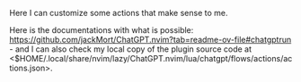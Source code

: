 Here I can customize some actions that make sense to me.

Here is the documentations with what is possible: <https://github.com/jackMort/ChatGPT.nvim?tab=readme-ov-file#chatgptrun> - and I can also check my local copy of the plugin source code at <$HOME/.local/share/nvim/lazy/ChatGPT.nvim/lua/chatgpt/flows/actions/actions.json>.

